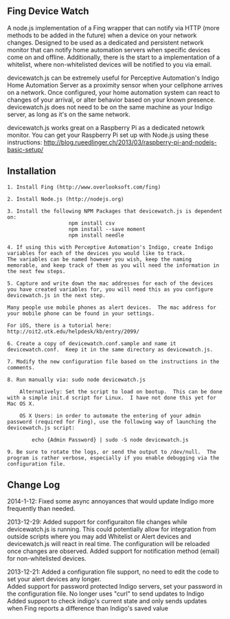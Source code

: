 Fing Device Watch
---
A node.js implementation of a Fing wrapper that can notify via HTTP (more methods to be added in the future) when a device on your network changes. Designed to be used as a dedicated and persistent network monitor that can notify home automation servers when specific devices come on and offline.  Additionally, there is the start to a implementation of a whitelist, where non-whitelisted devices will be notified to you via email.

devicewatch.js can be extremely useful for Perceptive Automation's Indigo Home Automation Server as a proximity sensor when your cellphone arrives on a network.  Once configured, your home automation system can react to changes of your arrival, or alter behavior based on your known presence.  devicewatch.js does not need to be on the same machine as your Indigo server, as long as it's on the same network.

devicewatch.js works great on a Raspberry Pi as a dedicated netowrk monitor.  You can get your Raspberry Pi set up with Node.js using these instructions: http://blog.rueedlinger.ch/2013/03/raspberry-pi-and-nodejs-basic-setup/

Installation
---

	1. Install Fing (http://www.overlooksoft.com/fing)

	2. Install Node.js (http://nodejs.org)

	3. Install the following NPM Packages that devicewatch.js is dependent on: 
						npm install csv
						npm install --save moment
						npm install needle

	4. If using this with Perceptive Automation's Indigo, create Indigo variables for each of the devices you would like to track.
	The variables can be named however you wish, keep the naming memorable, and keep track of them as you will need the information in the next few steps.

	5. Capture and write down the mac addresses for each of the devices you have created variables for, you will need this as you configure devicewatch.js in the next step.

	Many people use mobile phones as alert devices.  The mac address for your mobile phone can be found in your settings.

	For iOS, there is a tutorial here: http://oit2.utk.edu/helpdesk/kb/entry/2099/

	6. Create a copy of devicewatch.conf.sample and name it devicewatch.conf.  Keep it in the same directory as devicewatch.js.

	7. Modify the new configuration file based on the instructions in the comments.

	8. Run manually via: sudo node devicewatch.js
	
		Alternatively: Set the script to load on bootup.  This can be done with a simple init.d script for Linux.  I have not done this yet for Mac OS X.

		OS X Users: in order to automate the entering of your admin password (required for Fing), use the following way of launching the devicewatch.js script:
			
			echo {Admin Password} | sudo -S node devicewatch.js

	9. Be sure to rotate the logs, or send the output to /dev/null.  The program is rather verbose, especially if you enable debugging via the configuration file.

Change Log
---
2014-1-12: Fixed some async annoyances that would update Indigo more frequently than needed.

2013-12-29: Added support for configuraiton file changes while devicewatch.js is running.  This could potentially allow for integration from outside scripts where you may add Whitelist or Alert devices and devicewatch.js will react in real time.  The configuration will be reloaded once changes are observed.
			Added support for notification method (email) for non-whitelisted devices.
			
2013-12-21: Added a configuration file support, no need to edit the code to set your alert devices any longer.	
			Added support for password protected Indigo servers, set your password in the configuration file.
			No longer uses "curl" to send updates to Indigo
			Added support to check indigo's current state and only sends updates when Fing reports a difference than Indigo's saved value


